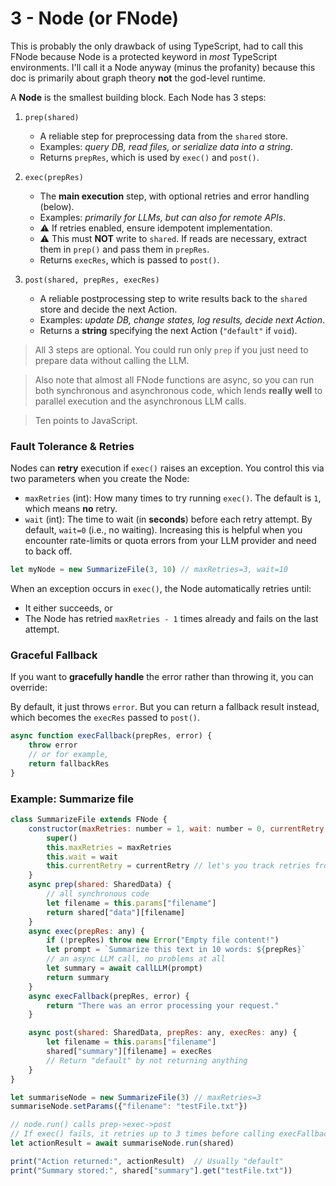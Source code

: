 # 3 - Node (or FNode)

This is probably the only drawback of using TypeScript, had to call this FNode because Node is a protected keyword in _most_ TypeScript environments. I'll call it a Node anyway (minus the profanity) because this doc is primarily about graph theory **not** the god-level runtime. 

A **Node** is the smallest building block. Each Node has 3 steps:

1. `prep(shared)`
   - A reliable step for preprocessing data from the `shared` store. 
   - Examples: *query DB, read files, or serialize data into a string*.
   - Returns `prepRes`, which is used by `exec()` and `post()`.

2. `exec(prepRes)`
   - The **main execution** step, with optional retries and error handling (below).
   - Examples: *primarily for LLMs, but can also for remote APIs*.
   - ⚠️ If retries enabled, ensure idempotent implementation.
   - ⚠️ This must **NOT** write to `shared`. If reads are necessary, extract them in `prep()` and pass them in `prepRes`.
   - Returns `execRes`, which is passed to `post()`.

3. `post(shared, prepRes, execRes)`
   - A reliable postprocessing step to write results back to the `shared` store and decide the next Action. 
   - Examples: *update DB, change states, log results, decide next Action*.
   - Returns a **string** specifying the next Action (`"default"` if `void`).

> All 3 steps are optional. You could run only `prep` if you just need to prepare data without calling the LLM.

> Also note that almost all FNode functions are async, so you can run  both synchronous and asynchronous code, which lends **really well** to parallel execution and the asynchronous LLM calls. 

>Ten points to JavaScript.


### Fault Tolerance & Retries

Nodes can **retry** execution if `exec()` raises an exception. You control this via two parameters when you create the Node:

- `maxRetries` (int): How many times to try running `exec()`. The default is `1`, which means **no** retry.
- `wait` (int): The time to wait (in **seconds**) before each retry attempt. By default, `wait=0` (i.e., no waiting). Increasing this is helpful when you encounter rate-limits or quota errors from your LLM provider and need to back off.

```javascript 
let myNode = new SummarizeFile(3, 10) // maxRetries=3, wait=10
```

When an exception occurs in `exec()`, the Node automatically retries until:

- It either succeeds, or
- The Node has retried `maxRetries - 1` times already and fails on the last attempt.

### Graceful Fallback

If you want to **gracefully handle** the error rather than throwing it, you can override:

By default, it just throws `error`. But you can return a fallback result instead, which becomes the `execRes` passed to `post()`.

```javascript 
async function execFallback(prepRes, error) {
    throw error
    // or for example,
    return fallbackRes 
}
```

### Example: Summarize file

```javascript 
class SummarizeFile extends FNode {
    constructor(maxRetries: number = 1, wait: number = 0, currentRetry: number = 0) {
        super()
        this.maxRetries = maxRetries
        this.wait = wait
        this.currentRetry = currentRetry // let's you track retries from outside the Node
    }
    async prep(shared: SharedData) {
        // all synchronous code
        let filename = this.params["filename"]
        return shared["data"][filename]
    }
    async exec(prepRes: any) {
        if (!prepRes) throw new Error("Empty file content!")
        let prompt = `Summarize this text in 10 words: ${prepRes}`
        // an async LLM call, no problems at all
        let summary = await callLLM(prompt)
        return summary
    }
    async execFallback(prepRes, error) {
        return "There was an error processing your request." 
    }

    async post(shared: SharedData, prepRes: any, execRes: any) {
        let filename = this.params["filename"]
        shared["summary"][filename] = execRes
        // Return "default" by not returning anything
    }
}

let summariseNode = new SummarizeFile(3) // maxRetries=3
summariseNode.setParams({"filename": "testFile.txt"})

// node.run() calls prep->exec->post
// If exec() fails, it retries up to 3 times before calling execFallback()
let actionResult = await summariseNode.run(shared)

print("Action returned:", actionResult)  // Usually "default"
print("Summary stored:", shared["summary"].get("testFile.txt"))
```  